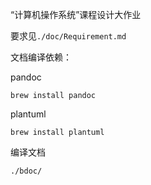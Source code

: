 “计算机操作系统”课程设计大作业

要求见`./doc/Requirement.md`

文档编译依赖：

pandoc
```shell
brew install pandoc
```

plantuml
```shell
brew install plantuml
```

编译文档
```
./bdoc/
```